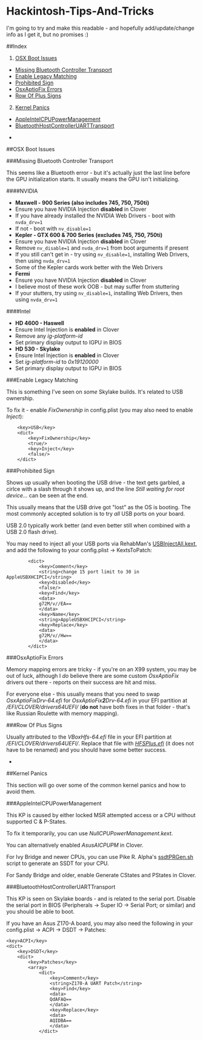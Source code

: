 # Hackintosh-Tips-And-Tricks

I'm going to try and make this readable - and hopefully add/update/change info as I get it, but no promises :)

##Index

1. [OSX Boot Issues](#osx-boot-issues)
 * [Missing Bluetooth Controller Transport](#missing-bluetooth-controller-transport)
 * [Enable Legacy Matching](#enable-legacy-matching)
 * [Prohibited Sign](#prohibited-sign)
 * [OsxAptioFix Errors](#osxaptiofix-errors)
 * [Row Of Plus Signs](#row-of-plus-signs)
2. [Kernel Panics](#kernel-panics)
 * [AppleIntelCPUPowerManagement](#appleintelcpupowermanagement)
 * [BluetoothHostControllerUARTTransport](#bluetoothhostcontrolleruarttransport)

-

##OSX Boot Issues

###Missing Bluetooth Controller Transport

This seems like a Bluetooth error - but it's actually just the last line before the GPU initialization starts.  It usually means the GPU isn't initializing.

####NVIDIA

* **Maxwell - 900 Series (also includes 745, 750, 750ti)**
 * Ensure you have NVIDIA Injection **disabled** in Clover
 * If you have already installed the NVIDIA Web Drivers - boot with `nvda_drv=1`
 * If not - boot with `nv_disable=1`
* **Kepler - GTX 600 & 700 Series (excludes 745, 750, 750ti)**
 * Ensure you have NVIDIA Injection **disabled** in Clover
 * Remove `nv_disable=1` and `nvda_drv=1` from boot arguments if present
 * If you still can't get in - try using `nv_disable=1`, installing Web Drivers, then using `nvda_drv=1`
 * Some of the Kepler cards work better with the Web Drivers
* **Fermi**
 * Ensure you have NVIDIA Injection **disabled** in Clover
 * I believe most of these work OOB - but may suffer from stuttering
 * If your stutters, try using `nv_disable=1`, installing Web Drivers, then using `nvda_drv=1`
 
####Intel
 
* **HD 4600 - Haswell**
 * Ensure Intel Injection is **enabled** in Clover
 * Remove any *ig-platform-id*
 * Set primary display output to IGPU in BIOS
* **HD 530 - Skylake**
 * Ensure Intel Injection is **enabled** in Clover
 * Set *ig-platform-id* to *0x19120000*
 * Set primary display output to IGPU in BIOS

###Enable Legacy Matching

This is something I've seen on *some* Skylake builds.  It's related to USB ownership.

To fix it - enable *FixOwnership* in config.plist (you may also need to enable *Inject*):

        <key>USB</key>
        <dict>
            <key>FixOwnership</key>
            <true/>
            <key>Inject</key>
            <false/>
        </dict>
        
###Prohibited Sign

Shows up usually when booting the USB drive - the text gets garbled, a cirlce with a slash through it shows up, and the line *Still waiting for root device...* can be seen at the end.

This usually means that the USB drive got "lost" as the OS is booting.  The most commonly accepted solution is to try *all* USB ports on your board.

USB 2.0 typically work better (and even better still when combined with a USB 2.0 flash drive).

You may need to inject all your USB ports via RehabMan's [USBInjectAll.kext](https://bitbucket.org/RehabMan/os-x-usb-inject-all/downloads), and add the following to your config.plist -> KextsToPatch:

            <dict>
                <key>Comment</key>
                <string>change 15 port limit to 30 in AppleUSBXHCIPCI</string>
                <key>Disabled</key>
                <false/>
                <key>Find</key>
                <data>
                g72M/v//EA==
                </data>
                <key>Name</key>
                <string>AppleUSBXHCIPCI</string>
                <key>Replace</key>
                <data>
                g72M/v//Hw==
                </data>
            </dict>

###OsxAptioFix Errors

Memory mapping errors are tricky - if you're on an X99 system, you may be out of luck, although I *do* believe there are some custom *OsxAptioFix* drivers out there - reports on their success are hit and miss.

For everyone else - this usually means that you need to swap *OsxAptioFixDrv-64.efi* for *OsxAptioFix****2****Drv-64.efi* in your EFI partition at */EFI/CLOVER/drivers64UEFI/* (**do not** have both fixes in that folder - that's like Russian Roulette with memory mapping).

###Row Of Plus Signs

Usually attributed to the *VBoxHfs-64.efi* file in your EFI partition at */EFI/CLOVER/drivers64UEFI/*.  Replace that file with [*HFSPlus.efi*](https://github.com/JrCs/CloverGrowerPro/raw/master/Files/HFSPlus/X64/HFSPlus.efi) (it does not have to be renamed) and you should have some better success.

-

##Kernel Panics

This section will go over some of the common kernel panics and how to avoid them.

###AppleIntelCPUPowerManagement

This KP is caused by either locked MSR attempted access or a CPU without supported C & P-States.

To fix it temporarily, you can use *NullCPUPowerManagement.kext*.

You can alternatively enabled *AsusAICPUPM* in Clover.

For Ivy Bridge and newer CPUs, you can use Pike R. Alpha's [ssdtPRGen.sh](https://github.com/Piker-Alpha/ssdtPRGen.sh) script to generate an SSDT for your CPU.

For Sandy Bridge and older, enable Generate CStates and PStates in Clover.

###BluetoothHostControllerUARTTransport

This KP is seen on Skylake boards - and is related to the serial port.  Disable the serial port in BIOS (Peripherals -> Super IO -> Serial Port; or similar) and you should be able to boot.

If you have an Asus Z170-A board, you may also need the following in your config.plist -> ACPI -> DSDT -> Patches:

    <key>ACPI</key>
    <dict>
        <key>DSDT</key>
        <dict>
            <key>Patches</key>
            <array>
                <dict>
                    <key>Comment</key>
                    <string>Z170-A UART Patch</string>
                    <key>Find</key>
                    <data>
                    QdAFAQ==
                    </data>
                    <key>Replace</key>
                    <data>
                    AQIDBA==
                    </data>
                </dict>


